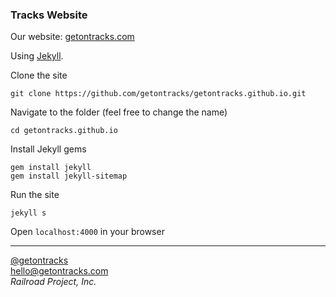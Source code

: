 ### Tracks Website

Our website: [getontracks.com](http://getontracks.com)

Using [Jekyll](http://jekyllrb.com/).

Clone the site  
```  
git clone https://github.com/getontracks/getontracks.github.io.git
```  

Navigate to the folder (feel free to change the name)  
```  
cd getontracks.github.io
```  

Install Jekyll gems  
```  
gem install jekyll    
gem install jekyll-sitemap  
```

Run the site  
```  
jekyll s
```  

Open `localhost:4000` in your browser

---
[@getontracks](http://twitter.com/getontracks)   
[hello@getontracks.com](mailto:hello@getontracks.com)   
_Railroad Project, Inc._
